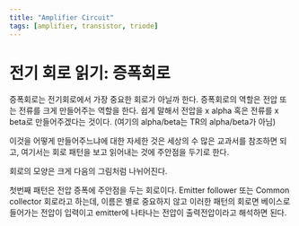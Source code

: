 ```yaml
---
title: "Amplifier Circuit"
tags: [amplifier, transistor, triode]
---
```

# 전기 회로 읽기: 증폭회로

증폭회로는 전기회로에서 가장 중요한 회로가 아닐까 한다. 증폭회로의 역할은 전압 또는 전류를 크게 만들어주는 역할을 한다. 쉽게 말해서 전압을 x alpha 혹은 전류를 x beta로 만들어주겠다는 것이다. (여기의 alpha/beta는 TR의 alpha/beta가 아님)

이것을 어떻게 만들어주느냐에 대한 자세한 것은 세상의 수 많은 교과서를 참조하면 되고, 여기서는 회로 패턴을 보고 읽어내는 것에 주안점을 두기로 한다.

회로의 모양은 크게 다음의 그림처럼 나뉘어진다.

첫번째 패턴은 전압 증폭에 주안점을 두는 회로이다. Emitter follower 또는 Common collector 회로라고 하는데, 이름은 별로 중요하지 않고 이러한 패턴의 회로면 베이스로 들어가는 전압이 입력이고 emitter에 나타나는 전압이 출력전압이라고 해석하면 된다. 

